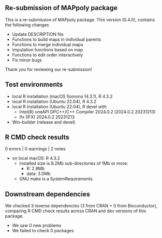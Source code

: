 ## Re-submission of MAPpoly package

This is a re-submission of MAPpoly package. This version (0.4.0), contains the following changes

  - Update DESCRIPTION file
  - Functions to build maps in individual parents
  - Functions to merge individual maps
  - Imputation functions based on map
  - Functions to edit order interactively
  - Fix minor bugs 

Thank you for reviewing our re-submission!

## Test environments
* local R installation (macOS Somona 14.3.1), R 4.3.2
* local R installation (Ubuntu 22.04), R 4.3.2
* local R installation (Ubuntu 22.04), R devel with  
  - Intel(R) oneAPI DPC++/C++ Compiler 2024.0.2 (2024.0.2.20231213)
  - ifx (IFX) 2024.0.2 20231213
* Win-builder (release and devel)

## R CMD check results 

0 errors | 0 warnings | 2 notes

 - on local macOS: R 4.3.2
   * installed size is 8.2Mb
     sub-directories of 1Mb or more:
       * R:      2.8Mb
       * data:   3.0Mb
   * GNU make is a SystemRequirements.      
       
## Downstream dependencies

We checked 3 reverse dependencies (3 from CRAN + 0 from Bioconductor), comparing R CMD check results across CRAN and dev versions of this package.

 * We saw 0 new problems
 * We failed to check 0 packages
